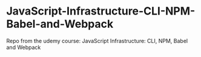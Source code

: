 # JavaScript-Infrastructure-CLI-NPM-Babel-and-Webpack
Repo from the udemy course: JavaScript Infrastructure: CLI, NPM, Babel and Webpack
